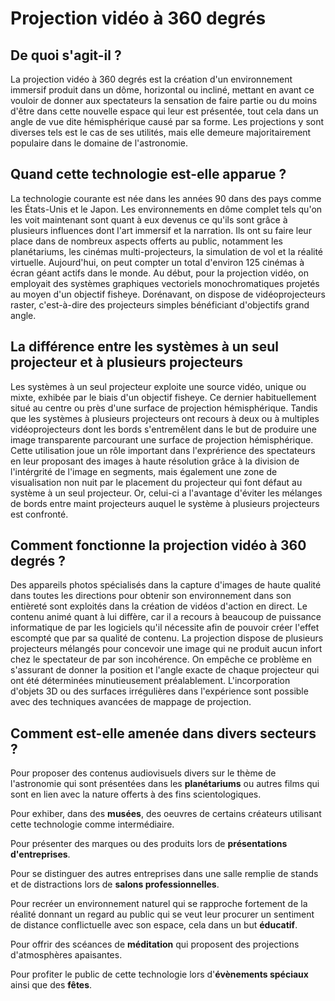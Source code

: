 # Projection vidéo à 360 degrés

## De quoi s'agit-il ?
La projection vidéo à 360 degrés est la création d'un environnement immersif produit dans un dôme, horizontal ou incliné, mettant en avant ce vouloir de donner aux spectateurs la sensation de faire partie ou du moins d'être dans cette nouvelle espace qui leur est présentée, tout cela dans un angle de vue dite hémisphérique causé par sa forme. Les projections y sont diverses tels est le cas de ses utilités, mais elle demeure majoritairement populaire dans le domaine de l'astronomie. 

## Quand cette technologie est-elle apparue ?
La technologie courante est née dans les années 90 dans des pays comme les États-Unis et le Japon. Les environnements en dôme complet tels qu'on les voit maintenant sont quant à eux devenus ce qu'ils sont grâce à plusieurs influences dont l'art immersif et la narration. Ils ont su faire leur place dans de nombreux aspects offerts au public, notamment les planétariums, les cinémas multi-projecteurs, la simulation de vol et la réalité virtuelle. Aujourd'hui, on peut compter un total d'environ 125 cinémas à écran géant actifs dans le monde. Au début, pour la projection vidéo, on employait des systèmes graphiques vectoriels monochromatiques projetés au moyen d'un objectif fisheye. Dorénavant, on dispose de vidéoprojecteurs raster, c'est-à-dire des projecteurs simples bénéficiant d'objectifs grand angle. 

## La différence entre les systèmes à un seul projecteur et à plusieurs projecteurs
Les systèmes à un seul projecteur exploite une source vidéo, unique ou mixte, exhibée par le biais d'un objectif fisheye. Ce dernier habituellement situé au centre ou près d'une surface de projection hémisphérique. Tandis que les systèmes à plusieurs projecteurs ont recours à deux ou à multiples vidéoprojecteurs dont les bords s'entremêlent dans le but de produire une image transparente parcourant une surface de projection hémisphérique. Cette utilisation joue un rôle important dans l'exprérience des spectateurs en leur proposant des images à haute résolution grâce à la division de l'intérgrité de l'image en segments, mais également une zone de visualisation non nuit par le placement du projecteur qui font défaut au système à un seul projecteur. Or, celui-ci a l'avantage d'éviter les mélanges de bords entre maint projecteurs auquel le système à plusieurs projecteurs est confronté.

## Comment fonctionne la projection vidéo à 360 degrés ?
Des appareils photos spécialisés dans la capture d'images de haute qualité dans toutes les directions pour obtenir son environnement dans son entièreté sont exploités dans la création de vidéos d'action en direct. Le contenu animé quant à lui diffère, car il a recours à beaucoup de puissance informatique de par les logiciels qu'il nécessite afin de pouvoir créer l'effet escompté que par sa qualité de contenu. La projection dispose de plusieurs projecteurs mélangés pour concevoir une image qui ne produit aucun infort chez le spectateur de par son incohérence. On empêche ce problème en s'assurant de donner la position et l'angle exacte de chaque projecteur qui ont été déterminées minutieusement préalablement. L'incorporation d'objets 3D ou des surfaces irrégulières dans l'expérience sont possible avec des techniques avancées de mappage de projection. 

## Comment est-elle amenée dans divers secteurs ?
Pour proposer des contenus audiovisuels divers sur le thème de l'astronomie qui sont présentées dans les **planétariums** ou autres films qui sont en lien avec la nature offerts à des fins scientologiques.

Pour exhiber, dans des **musées**, des oeuvres de certains créateurs utilisant cette technologie comme intermédiaire.  

Pour présenter des marques ou des produits lors de **présentations d'entreprises**. 

Pour se distinguer des autres entreprises dans une salle remplie de stands et de distractions lors de **salons professionnelles**.

Pour recréer un environnement naturel qui se rapproche fortement de la réalité donnant un regard au public qui se veut leur procurer un sentiment de distance conflictuelle avec son espace, cela dans un but **éducatif**.

Pour offrir des scéances de **méditation** qui proposent des projections d'atmosphères apaisantes.

Pour profiter le public de cette technologie lors d'**évènements spéciaux** ainsi que des **fêtes**. 
